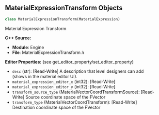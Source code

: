 ## MaterialExpressionTransform Objects

```python
class MaterialExpressionTransform(MaterialExpression)
```

Material Expression Transform

**C++ Source:**

- **Module**: Engine
- **File**: MaterialExpressionTransform.h

**Editor Properties:** (see get_editor_property/set_editor_property)

- ``desc`` (str):  [Read-Write] A description that level designers can add (shows in the material editor UI).
- ``material_expression_editor_x`` (int32):  [Read-Write]
- ``material_expression_editor_y`` (int32):  [Read-Write]
- ``transform_source_type`` (MaterialVectorCoordTransformSource):  [Read-Write] Source coordinate space of the FVector
- ``transform_type`` (MaterialVectorCoordTransform):  [Read-Write] Destination coordinate space of the FVector

<a id="unreal.MaterialExpressionTransformPosition"></a>